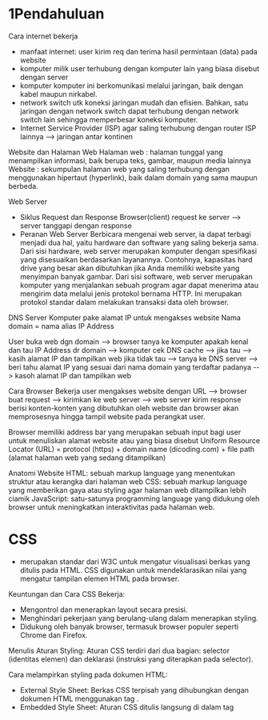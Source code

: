 # 1Pendahuluan 
Cara internet bekerja 
- manfaat internet: user kirim req dan terima hasil permintaan (data) pada website
- komputer milik user terhubung dengan komputer lain yang biasa disebut dengan server
- komputer komputer ini berkomunikasi melalui jaringan, baik dengan kabel maupun nirkabel.
- network switch utk koneksi jaringan mudah dan efisien. Bahkan, satu jaringan dengan network switch dapat terhubung dengan network switch lain sehingga memperbesar koneksi komputer.
- Internet Service Provider (ISP) agar saling terhubung dengan router ISP lainnya --> jaringan antar kontinen

Website dan Halaman Web
Halaman web : halaman tunggal yang menampilkan informasi, baik berupa teks, gambar, maupun media lainnya
Website : sekumpulan halaman web yang saling terhubung dengan menggunakan hipertaut (hyperlink), baik dalam domain yang sama maupun berbeda.

Web Server
- Siklus Request dan Response
Browser(client) request ke server --> server tanggapi dengan response
- Peranan Web Server
Berbicara mengenai web server, ia dapat terbagi menjadi dua hal, yaitu hardware dan software yang saling bekerja sama. 
  Dari sisi hardware, web server merupakan komputer dengan spesifikasi yang disesuaikan berdasarkan layanannya. 
  Contohnya, kapasitas hard drive yang besar akan dibutuhkan jika Anda memiliki website yang menyimpan banyak gambar.
  Dari sisi software, web server merupakan komputer yang menjalankan sebuah program agar dapat menerima atau mengirim data melalui jenis protokol bernama HTTP. Ini merupakan protokol standar dalam melakukan transaksi data oleh browser.

DNS Server
Komputer pake alamat IP untuk mengakses website
Nama domain = nama alias IP Address

User buka web dgn domain --> browser tanya ke komputer apakah kenal dan tau IP Address dr domain --> komputer cek DNS cache --> jika tau --> kasih alamat IP dan tampilkan web 
jika tidak tau --> tanya ke DNS server --> beri tahu alamat IP yang sesuai dari nama domain yang terdaftar padanya --> kasoh alamat IP dan tampilkan web 

Cara Browser Bekerja
user mengakses website dengan URL --> browser buat request --> kirimkan ke web server --> web server kirim response berisi konten-konten yang dibutuhkan oleh website dan browser akan memprosesnya hingga tampil website pada perangkat user.

Browser memiliki address bar yang merupakan sebuah input bagi user untuk menuliskan alamat website atau yang biasa disebut Uniform Resource Locator (URL) = protocol (https) + domain name (dicoding.com) + file path (alamat halaman web yang sedang ditampilkan)

Anatomi Website
HTML: sebuah markup language yang menentukan struktur atau kerangka dari halaman web
CSS: sebuah markup language yang memberikan gaya atau styling agar halaman web ditampilkan lebih ciamik
JavaScript: satu-satunya programming language yang didukung oleh browser untuk meningkatkan interaktivitas pada halaman web.

# CSS
- merupakan standar dari W3C untuk mengatur visualisasi berkas yang ditulis pada HTML.
CSS digunakan untuk mendeklarasikan nilai yang mengatur tampilan elemen HTML pada browser.

Keuntungan dan Cara CSS Bekerja:
- Mengontrol dan menerapkan layout secara presisi.
- Menghindari pekerjaan yang berulang-ulang dalam menerapkan styling.
- Didukung oleh banyak browser, termasuk browser populer seperti Chrome dan Firefox.

Menulis Aturan Styling:
Aturan CSS terdiri dari dua bagian: selector (identitas elemen) dan deklarasi (instruksi yang diterapkan pada selector).

Cara melampirkan styling pada dokumen HTML:
- External Style Sheet: Berkas CSS terpisah yang dihubungkan dengan dokumen HTML menggunakan tag <link>.
- Embedded Style Sheet: Aturan CSS ditulis langsung di dalam tag <style> dalam dokumen HTML.
- Inline Style: Styling diterapkan langsung pada elemen HTML menggunakan atribut style.

CSS Conception:
- Inheritance: Properti style dapat diwariskan dari sebuah elemen ke elemen-elemen di dalamnya.
- Group Selector: Selector dengan penerapan properti yang sama dapat digabungkan untuk menghindari penulisan kode yang berulang.
- Rule Order: Urutan penulisan aturan CSS sangat penting karena CSS mengalir dari atas ke bawah, sehingga aturan yang ditulis terakhir akan diterapkan jika terjadi konflik.

# Pendalaman CSS

1. **Selector Dasar**:
   - Type Selector: Menggunakan nama elemen sebagai target untuk menerapkan rule.
   - Class Selector (.): Menetapkan target elemen berdasarkan nilai dari atribut class yang diterapkan pada elemennya.
   - ID Selector (#): Menetapkan target elemen berdasarkan nilai dari atribut id yang diterapkan pada elemennya.
   - Attribute Selector: Menetapkan target elemen berdasarkan sebuah atribut yang digunakan atau nilai yang dimilikinya.
   - Universal Selector: Digunakan untuk menerapkan aturan pada seluruh elemen.

2. **Combinators**:
   - Adjacent Sibling Selector (+)
   - General Sibling Selector (~)
   - Child Selector (>)
   - Descendant Selector (space)

3. **Pseudo Selector**:
   - Pseudo-class Selector
   - Pseudo-element Selector

4. **Font Styling**:
   - font-family
   - font-size
   - font-weight
   - font-style
   - font-variant
   - font (shorthand)

5. **Text Styling**:
   - Line-height
   - Text-indent
   - Text-align
   - Text-decoration
   - Text-transform
   - Word and Letter Spacing
   - Text-shadow

6. **Menetapkan Nilai Warna**:
   - Numeric Value
   - Predefined Color Name
   - Warna untuk Teks dan Latar Belakang
   - Opacity

7. **Box Model**:
   - Dimension
   - Limiting Dimension
   - Overflowing Content
   - Box-sizing
   - Border
   - Padding
   - Margin

8. **Display Roles**:
   - Inline Element
   - Block Element

9. **Box Shadow**

10. **Rounded Corner**

11. **Positioning**:
    - Normal Flow/Static Flow
    - Relative Positioning
    - Absolute Positioning
    - Fixed Positioning

12. **Floating**

13. **Permasalahan Penerapan Float**:
    - Clear Property
    - Teknik Overflow

14. **Konfigurasi Meta Tag Viewport untuk Responsibilitas Layout**

15. **Specific Style dengan Media Query**

# Layout Flexbox
 - adalah model layout satu dimensi untuk menyusun elemen dalam baris atau kolom.
 - Fleksibilitasnya membuatnya disebut sebagai **direction-agnostic**.
 - Flex container mengatur dimensi flex items untuk mencapai layout yang diinginkan.

2. **Alasan Flexbox Hadir**:
   - Sebelum flexbox, float dan positioning digunakan untuk layout, tetapi memiliki keterbatasan.
   - Flexbox hadir untuk mengatasi masalah seperti menyusun konten secara vertikal di tengah parent, menyesuaikan ukuran konten secara dinamis, dan membuat kolom dengan tinggi yang sama.

3. **Dasar-Dasar dan Terminologi Flexbox**:
   - Terdapat istilah "flex container" (parent elemen) dan "flex item" (child elemen).
   - Main axis dan cross axis adalah konsep penting dalam menentukan susunan flex items.
   - Properti-properti seperti flex-direction, flex-wrap, justify-content, align-items, align-content, dan gap memengaruhi tata letak flex items.

4. **Properti-Properti pada Flex Container**:
   - display, flex-direction, flex-wrap, justify-content, align-items, align-content, dan gap adalah properti yang digunakan pada flex container.

5. **Properti-Properti pada Flex Items**:
   - Properti-properti seperti order, flex-grow, flex-shrink, flex-basis, dan align-self digunakan untuk mengatur flex items.

https://www.youtube.com/watch?v=-J372iDFU8Y

- Flexbox --> teknik css utk atur posisi atau layout elemen pada halaman website
- Model layout 1 dimensi yang bisa atur jarak dan penjajaran(align) antar item dalam sebuah container dalam baris atau kolom (gabisa keduanya sekaligus, kalo mau 2 dimensi pake CSS Grid)
Ukurannya dinamis atau bahkan ga diketahui jg bisa

problem? 
- mau jaraknya yang sama, tp tricky untuk float dan marginnya

  Flexbox = Items (child) + Container (parent)
  main axis : sumbu utama (biasanya horizontal) 
  cross axis : vertikal
  main size : ukuran container 
  cross size : ukuran kolom
  main-start | main-end
  ![image](https://github.com/NiaPutri23/Dicoding-FEBE/assets/57246029/432056fd-0103-418a-a80c-78a777d7fe88)

## Property pada container
1. flex-direction : untuk urutan arah dan urutan items dalam container
      flex-direction : row | row-reverse | column | column-reverse

2. flex-wrap : kalo item sudah gak cukup lg ke container dlm barisnya, kalo gapake wrap -> bakal memaksakan dalam baris
      flex-wrap: nowrap (maksain dalam 1 baris) | wrap (bakal turun ke bawah) | wrap-container

3. justify-content : atur rata dalam konten
![image](https://github.com/NiaPutri23/Dicoding-FEBE/assets/57246029/d09dc405-c52e-4c01-bba3-e8e9b95a4185)
      flex-start (default) | flex-end |  center | space-between : elemen pojok mepet ke pojok | space-around : setengah kiri setengah kanan | space-evenly : kiri dan kanan sama 

4. align-items : atur kesejajaran vertikal (cross axis)
![image](https://github.com/NiaPutri23/Dicoding-FEBE/assets/57246029/e90225a9-60a1-4653-b9da-6205470f7fe0)
      flex-start (default) | flex-end | center |  stretch | base-line (sejajarin text di dalamnya)

5. align-content : atur kalo itemnya gak cuma 1 baris 
![image](https://github.com/NiaPutri23/Dicoding-FEBE/assets/57246029/e5ba7fe3-fddf-48d9-b9da-8db12396659c)

## Property pada items 
1. order
2. flex-grow : 
3. align-self : untuk align 1 item aja 
